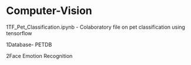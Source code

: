# Computer-Vision
1TF_Pet_Classification.ipynb - Colaboratory file on pet classification using tensorflow

1Database- PETDB

2Face Emotion Recognition

